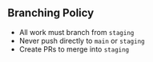 ## Branching Policy
- All work must branch from `staging`
- Never push directly to `main` or `staging`
- Create PRs to merge into `staging`